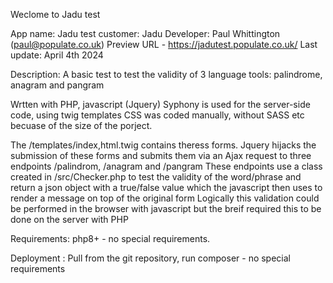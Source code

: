 Weclome to Jadu test 


App name: Jadu test
customer: Jadu
Developer: Paul Whittington (paul@populate.co.uk)
Preview URL - https://jadutest.populate.co.uk/
Last update: April 4th 2024

Description:
A basic test to test the validity of 3 language tools: palindrome, anagram and pangram

Wrtten with PHP, javascript (Jquery)
Syphony is used for the server-side code, using twig templates
CSS was coded manually, without SASS etc becuase of the size of the porject.

The /templates/index,html.twig contains theress forms. Jquery hijacks the submission of these forms and submits them via an Ajax request to three endpoints /palindrom, /anagram and /pangram
These endpoints use a class created in /src/Checker.php to test the validity of the word/phrase and return a json object with a true/false value which the javascript then uses to render a message on top of the original form
Logically this validation could be performed in the browser with javascript but the breif required this to be done on the server with PHP

Requirements: php8+ - no special requirements.

Deployment : Pull from the git repository, run composer - no special requirements






